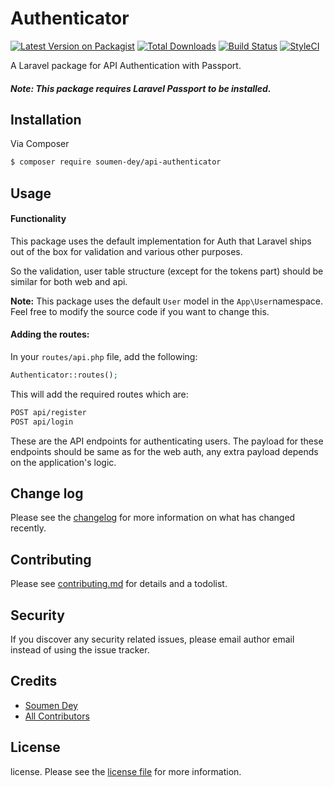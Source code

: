 # Authenticator

[![Latest Version on Packagist][ico-version]][link-packagist]
[![Total Downloads][ico-downloads]][link-downloads]
[![Build Status][ico-travis]][link-travis]
[![StyleCI][ico-styleci]][link-styleci]

A Laravel package for API Authentication with Passport.

##### **Note**: This package requires  Laravel Passport to be installed.  

## Installation

Via Composer

``` bash
$ composer require soumen-dey/api-authenticator
```

## Usage

#### Functionality

This package uses the default implementation for Auth that Laravel ships out of the box for validation and various other purposes. 

So the validation, user table structure (except for the tokens part) should be similar for both web and api.

**Note:** This package uses the default ```User``` model in the ```App\User```namespace. Feel free to modify the source code if you want to change this.

#### Adding the routes:

In your ```routes/api.php``` file, add the following:

```php
Authenticator::routes();
```

This will add the required routes which are:

```bash
POST api/register
POST api/login
```

These are the API endpoints for authenticating users. The payload for these endpoints  should be same as for the web auth, any extra payload depends on the application's logic.

## Change log

Please see the [changelog](changelog.md) for more information on what has changed recently.


## Contributing

Please see [contributing.md](contributing.md) for details and a todolist.

## Security

If you discover any security related issues, please email author email instead of using the issue tracker.

## Credits

- [Soumen Dey][link-author]
- [All Contributors][link-contributors]

## License

license. Please see the [license file](license.md) for more information.

[ico-version]: https://img.shields.io/packagist/v/soumen-dey/api-authenticator.svg?style=flat-square
[ico-downloads]: https://img.shields.io/packagist/dt/soumen-dey/api-authenticator.svg?style=flat-square
[ico-travis]: https://img.shields.io/travis/soumen-dey/api-authenticator/master.svg?style=flat-square
[ico-styleci]: https://styleci.io/repos/12345678/shield

[link-packagist]: https://packagist.org/packages/soumen-dey/api-authenticator
[link-downloads]: https://packagist.org/packages/soumen-dey/api-authenticator
[link-travis]: https://travis-ci.org/soumen-dey/api-authenticator
[link-styleci]: https://styleci.io/repos/12345678
[link-author]: https://github.com/soumen-dey
[link-contributors]: ../../contributors]